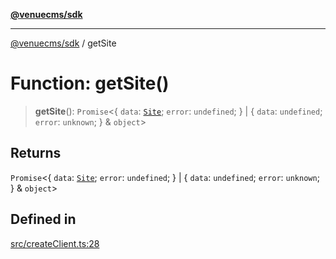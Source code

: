 [**@venuecms/sdk**](../README.md)

***

[@venuecms/sdk](../README.md) / getSite

# Function: getSite()

> **getSite**(): `Promise`\<\{ `data`: [`Site`](../type-aliases/Site.md); `error`: `undefined`; \} \| \{ `data`: `undefined`; `error`: `unknown`; \} & `object`\>

## Returns

`Promise`\<\{ `data`: [`Site`](../type-aliases/Site.md); `error`: `undefined`; \} \| \{ `data`: `undefined`; `error`: `unknown`; \} & `object`\>

## Defined in

[src/createClient.ts:28](https://github.com/venuecms/sdk/blob/7823693df03580df710c62ba3b43e869f9979148/src/createClient.ts#L28)
